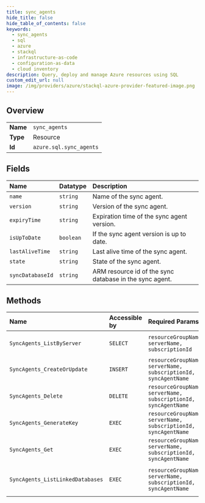 ```yaml
---
title: sync_agents
hide_title: false
hide_table_of_contents: false
keywords:
  - sync_agents
  - sql
  - azure    
  - stackql
  - infrastructure-as-code
  - configuration-as-data
  - cloud inventory
description: Query, deploy and manage Azure resources using SQL
custom_edit_url: null
image: /img/providers/azure/stackql-azure-provider-featured-image.png
---
```

  
    

## Overview
<table><tbody>
<tr><td><b>Name</b></td><td><code>sync_agents</code></td></tr>
<tr><td><b>Type</b></td><td>Resource</td></tr>
<tr><td><b>Id</b></td><td><code>azure.sql.sync_agents</code></td></tr>
</tbody></table>

## Fields
| Name | Datatype | Description |
|:-----|:---------|:------------|
| `name` | `string` | Name of the sync agent. |
| `version` | `string` | Version of the sync agent. |
| `expiryTime` | `string` | Expiration time of the sync agent version. |
| `isUpToDate` | `boolean` | If the sync agent version is up to date. |
| `lastAliveTime` | `string` | Last alive time of the sync agent. |
| `state` | `string` | State of the sync agent. |
| `syncDatabaseId` | `string` | ARM resource id of the sync database in the sync agent. |
## Methods
| Name | Accessible by | Required Params | Description |
|:-----|:--------------|:----------------|:------------|
| `SyncAgents_ListByServer` | `SELECT` | `resourceGroupName, serverName, subscriptionId` | Lists sync agents in a server. |
| `SyncAgents_CreateOrUpdate` | `INSERT` | `resourceGroupName, serverName, subscriptionId, syncAgentName` | Creates or updates a sync agent. |
| `SyncAgents_Delete` | `DELETE` | `resourceGroupName, serverName, subscriptionId, syncAgentName` | Deletes a sync agent. |
| `SyncAgents_GenerateKey` | `EXEC` | `resourceGroupName, serverName, subscriptionId, syncAgentName` | Generates a sync agent key. |
| `SyncAgents_Get` | `EXEC` | `resourceGroupName, serverName, subscriptionId, syncAgentName` | Gets a sync agent. |
| `SyncAgents_ListLinkedDatabases` | `EXEC` | `resourceGroupName, serverName, subscriptionId, syncAgentName` | Lists databases linked to a sync agent. |
